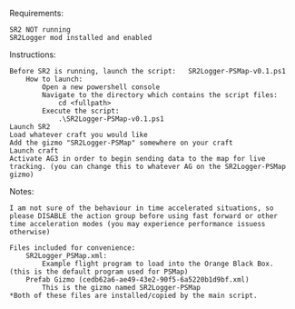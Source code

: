 Requirements:

    SR2 NOT running 
    SR2Logger mod installed and enabled


Instructions:

    Before SR2 is running, launch the script:   SR2Logger-PSMap-v0.1.ps1
        How to launch: 
            Open a new powershell console
            Navigate to the directory which contains the script files:
                cd <fullpath>
            Execute the script:
                .\SR2Logger-PSMap-v0.1.ps1
    Launch SR2
    Load whatever craft you would like
    Add the gizmo "SR2Logger-PSMap" somewhere on your craft
    Launch craft
    Activate AG3 in order to begin sending data to the map for live tracking. (you can change this to whatever AG on the SR2Logger-PSMap gizmo)

Notes:

    I am not sure of the behaviour in time accelerated situations, so please DISABLE the action group before using fast forward or other time acceleration modes (you may experience performance issuess otherwise)
    
    Files included for convenience:
        SR2Logger_PSMap.xml:
            Example flight program to load into the Orange Black Box. (this is the default program used for PSMap)
        Prefab Gizmo (cedb62a6-ae49-43e2-90f5-6a5220b1d9bf.xml)
            This is the gizmo named SR2Logger-PSMap
    *Both of these files are installed/copied by the main script. 


    
